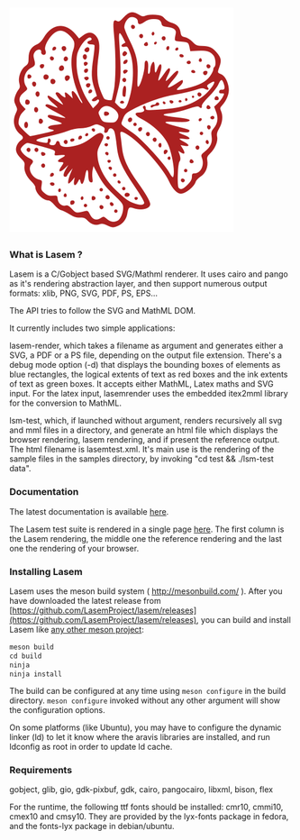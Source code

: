 # ![](lasem.svg)

### What is Lasem ?

Lasem is a C/Gobject based SVG/Mathml renderer. It uses cairo and pango as it's
rendering abstraction layer, and then support numerous output formats: xlib,
PNG, SVG, PDF, PS, EPS...

The API tries to follow the SVG and MathML DOM.

It currently includes two simple applications:

lasem-render, which takes a filename as argument and generates either a SVG, a
PDF or a PS file, depending on the output file extension. There's a debug mode
option (-d) that displays the bounding boxes of elements as blue rectangles, the
logical extents of text as red boxes and the ink extents of text as green boxes.
It accepts either MathML, Latex maths and SVG input. For the latex input,
lasemrender uses the embedded itex2mml library for the conversion to MathML.

lsm-test, which, if launched without argument, renders recursively all svg and
mml files in a directory, and generate an html file which displays the browser
rendering, lasem rendering, and if present the reference output. The html
filename is lasemtest.xml. It's main use is the rendering of the sample files in
the samples directory, by invoking "cd test && ./lsm-test data".

### Documentation

The latest documentation is available
[here](https://lasemproject.github.io/lasem).

The Lasem test suite is rendered in a single page
[here](https://lasemproject.github.io/lasem/lasemtest.xml). The first column is
the Lasem rendering, the middle one the reference rendering and the last one the
rendering of your browser.

### Installing Lasem

Lasem uses the meson build system ( http://mesonbuild.com/ ). After you have
downloaded the latest release from
[https://github.com/LasemProject/lasem/releases](https://github.com/LasemProject/lasem/releases),
you can build and install Lasem like [any other meson
project](http://mesonbuild.com/Quick-guide.html#compiling-a-meson-project):

```
meson build
cd build
ninja
ninja install
```

The build can be configured at any time using `meson configure` in the build
directory. `meson configure` invoked without any other argument will show the
configuration options.

On some platforms (like Ubuntu), you may have to configure the dynamic linker
(ld) to let it know where the aravis libraries are installed, and run ldconfig
as root in order to update ld cache.

### Requirements

gobject, glib, gio, gdk-pixbuf, gdk, cairo, pangocairo, libxml, bison, flex

For the runtime, the following ttf fonts should be installed: cmr10, cmmi10,
cmex10 and cmsy10.  They are provided by the lyx-fonts package in fedora, and
the fonts-lyx package in debian/ubuntu.
